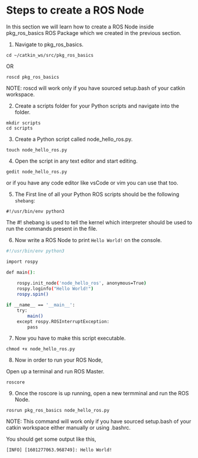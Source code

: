 # Steps to create a ROS Node
In this section we will learn how to create a ROS Node inside pkg_ros_basics ROS Package which we created in the previous section.

1. Navigate to pkg_ros_basics.
```
cd ~/catkin_ws/src/pkg_ros_basics
```
OR
```
roscd pkg_ros_basics
```
NOTE: roscd will work only if you have sourced setup.bash of your catkin workspace.


2. Create a scripts folder for your Python scripts and navigate into the folder.
```
mkdir scripts
cd scripts
```
3. Create a Python script called node_hello_ros.py.
```
touch node_hello_ros.py
```
4. Open the script in any text editor and start editing.
```
gedit node_hello_ros.py
```
or if you have any code editor like vsCode or vim you can use that too.

5. The First line of all your Python ROS scripts should be the following `shebang`:
```
#!/usr/bin/env python3
```
The #! shebang is used to tell the kernel which interpreter should be used to run the commands present in the file.

6. Now write a ROS Node to print `Hello World!` on the console.
```bash 
#!/usr/bin/env python3

import rospy

def main():    
    
    rospy.init_node('node_hello_ros', anonymous=True)
    rospy.loginfo("Hello World!")
    rospy.spin()

if __name__ == '__main__':
    try:
        main()
    except rospy.ROSInterruptException:
        pass
 ```

7. Now you have to make this script executable.
```
chmod +x node_hello_ros.py
```
8. Now in order to run your ROS Node,

Open up a terminal and run ROS Master.
```
roscore
```
9. Once the roscore is up running, open a new termminal and run the ROS Node.
```
rosrun pkg_ros_basics node_hello_ros.py
```
NOTE: This command will work only if you have sourced setup.bash of your catkin workspace either manually or using .bashrc.


You should get some output like this,
```
[INFO] [1601277063.968749]: Hello World!
```
